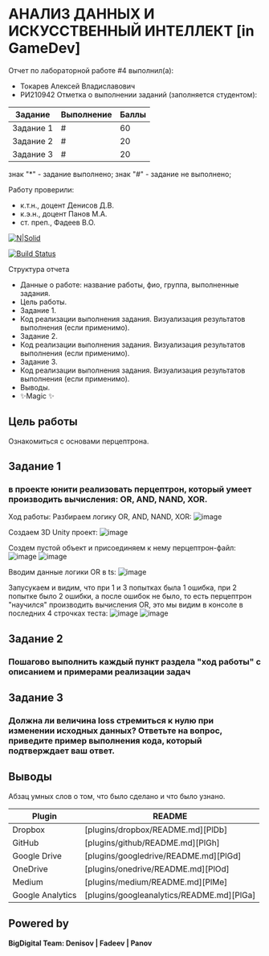 # АНАЛИЗ ДАННЫХ И ИСКУССТВЕННЫЙ ИНТЕЛЛЕКТ [in GameDev]
Отчет по лабораторной работе #4 выполнил(а):
- Токарев Алексей Владиславович
- РИ210942
Отметка о выполнении заданий (заполняется студентом):

| Задание | Выполнение | Баллы |
| ------ | ------ | ------ |
| Задание 1 | # | 60 |
| Задание 2 | # | 20 |
| Задание 3 | # | 20 |

знак "*" - задание выполнено; знак "#" - задание не выполнено;

Работу проверили:
- к.т.н., доцент Денисов Д.В.
- к.э.н., доцент Панов М.А.
- ст. преп., Фадеев В.О.

[![N|Solid](https://cldup.com/dTxpPi9lDf.thumb.png)](https://nodesource.com/products/nsolid)

[![Build Status](https://travis-ci.org/joemccann/dillinger.svg?branch=master)](https://travis-ci.org/joemccann/dillinger)

Структура отчета

- Данные о работе: название работы, фио, группа, выполненные задания.
- Цель работы.
- Задание 1.
- Код реализации выполнения задания. Визуализация результатов выполнения (если применимо).
- Задание 2.
- Код реализации выполнения задания. Визуализация результатов выполнения (если применимо).
- Задание 3.
- Код реализации выполнения задания. Визуализация результатов выполнения (если применимо).
- Выводы.
- ✨Magic ✨

## Цель работы
Ознакомиться с основами перцептрона.

## Задание 1
### в проекте юнити реализовать перцептрон, который умеет производить вычисления: OR, AND, NAND, XOR.
Ход работы:
Разбираем логику  OR, AND, NAND, XOR:
![image](https://user-images.githubusercontent.com/106770342/204089428-e51dd43f-a95c-4ca8-ab8a-7005de2d063c.png)



Создаем 3D Unity проект:
![image](https://user-images.githubusercontent.com/106770342/204089492-bc0647ae-c6ee-47d0-bb22-52a4da45bbeb.png)



Создем пустой объект и присоединяем к нему перцептрон-файл:
![image](https://user-images.githubusercontent.com/106770342/204089708-756fcf89-8731-49c8-8b6d-b6395b635720.png)
![image](https://user-images.githubusercontent.com/106770342/204089724-f3b4f658-7aab-4e5e-9103-f9cb69d3c471.png)



Вводим данные логики OR в ts:
![image](https://user-images.githubusercontent.com/106770342/204089998-59d2b913-94e7-4b69-906d-2e682e6e2631.png)


Запусукаем и видим, что при 1 и 3 попытках была 1 ошибка, при 2 попытке было 2 ошибки, а после ошибок не было, то есть перцептрон "научился" производить вычисления OR, это мы видим в консоле в последних 4 строчках теста:
![image](https://user-images.githubusercontent.com/106770342/204090044-52629114-7b4b-4eab-a0af-7725a97b8a59.png)
![image](https://user-images.githubusercontent.com/106770342/204090055-87fb630e-1df9-4c4c-85f4-a7528c3c14ff.png)


## Задание 2
### Пошагово выполнить каждый пункт раздела "ход работы" с описанием и примерами реализации задач






## Задание 3
### Должна ли величина loss стремиться к нулю при изменении исходных данных? Ответьте на вопрос, приведите пример выполнения кода, который подтверждает ваш ответ.





## Выводы

Абзац умных слов о том, что было сделано и что было узнано.

| Plugin | README |
| ------ | ------ |
| Dropbox | [plugins/dropbox/README.md][PlDb] |
| GitHub | [plugins/github/README.md][PlGh] |
| Google Drive | [plugins/googledrive/README.md][PlGd] |
| OneDrive | [plugins/onedrive/README.md][PlOd] |
| Medium | [plugins/medium/README.md][PlMe] |
| Google Analytics | [plugins/googleanalytics/README.md][PlGa] |

## Powered by

**BigDigital Team: Denisov | Fadeev | Panov**
